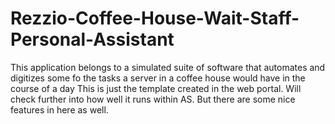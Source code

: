 # Rezzio-Coffee-House-Wait-Staff-Personal-Assistant
This application belongs to a simulated suite of software that automates and digitizes some fo the tasks a server in a coffee house would have in the course of a day
This is just the template created in the web portal. Will check further into how well it runs within AS. But there are some nice features in here as well. 
